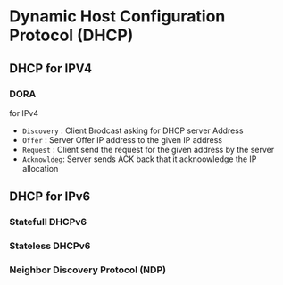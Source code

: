 # Dynamic Host Configuration Protocol (DHCP)

## DHCP for IPV4

### DORA
for IPv4

* `Discovery` : Client Brodcast asking for DHCP server Address
* `Offer` : Server Offer IP address to the given IP address
* `Request` : Client send the request for the given address by the server
* `Acknowldeg`: Server sends ACK back that it acknoowledge the IP allocation

## DHCP for IPv6

### Statefull DHCPv6

### Stateless DHCPv6

### Neighbor Discovery Protocol (NDP)
